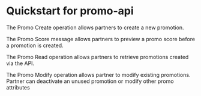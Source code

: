 # Quickstart for promo-api
The Promo Create operation allows partners to create a new promotion.

The Promo Score message allows partners to preview a promo score before a promotion is created.

The Promo Read operation allows partners to retrieve promotions created via the API.

The Promo Modify operation allows partner to modify existing promotions. Partner can deactivate an unused promotion or modify other promo attributes

